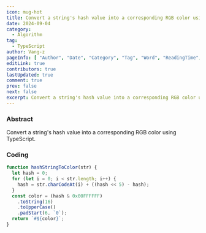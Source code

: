 ```yaml
---
icon: mug-hot
title: Convert a string's hash value into a corresponding RGB color using TypeScript
date: 2024-09-04
category:
  - Algorithm
tag:
  - TypeScript
author: Vang-z
pageInfo: [ "Author", "Date", "Category", "Tag", "Word", "ReadingTime", "PageView" ]
editLink: true
contributors: true
lastUpdated: true
comment: true
prev: false
next: false
excerpt: Convert a string's hash value into a corresponding RGB color using TypeScript.
---
```


### Abstract

Convert a string's hash value into a corresponding RGB color using TypeScript.

### Coding

```typescript
function hashStringToColor(str) {
  let hash = 0;
  for (let i = 0; i < str.length; i++) {
    hash = str.charCodeAt(i) + ((hash << 5) - hash);
  }
  const color = (hash & 0x00FFFFFF)
    .toString(16)
    .toUpperCase()
    .padStart(6, `0`);
  return `#${color}`;
}

```

<Sponsor />

